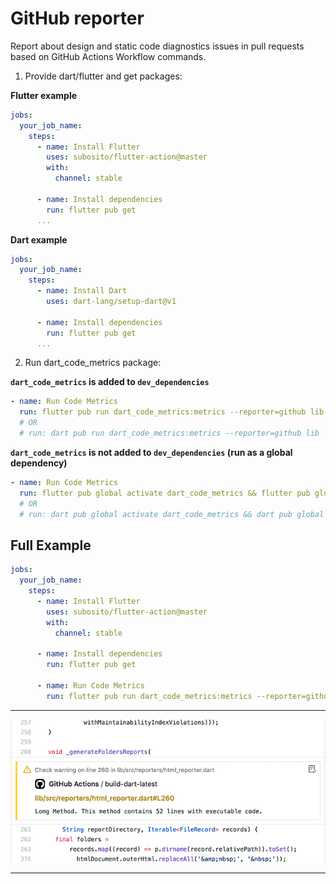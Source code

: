 # GitHub reporter

Report about design and static code diagnostics issues in pull requests based on GitHub Actions Workflow commands.

1. Provide dart/flutter and get packages:

**Flutter example**

```yaml
jobs:
  your_job_name:
    steps:
      - name: Install Flutter
        uses: subosito/flutter-action@master
        with:
          channel: stable
          
      - name: Install dependencies
        run: flutter pub get
      ...
```

**Dart example**

```yaml
jobs:
  your_job_name:
    steps:
      - name: Install Dart
        uses: dart-lang/setup-dart@v1
      
      - name: Install dependencies
        run: flutter pub get
      ...
```

2. Run dart_code_metrics package:

**`dart_code_metrics` is added to `dev_dependencies`**

```yaml
- name: Run Code Metrics
  run: flutter pub run dart_code_metrics:metrics --reporter=github lib
  # OR
  # run: dart pub run dart_code_metrics:metrics --reporter=github lib
```

**`dart_code_metrics` is not added to `dev_dependencies` (run as a global dependency)**

```yaml
- name: Run Code Metrics
  run: flutter pub global activate dart_code_metrics && flutter pub global run dart_code_metrics:metrics lib
  # OR
  # run: dart pub global activate dart_code_metrics && dart pub global run dart_code_metrics:metrics lib
```

## Full Example

```yaml
jobs:
  your_job_name:
    steps:
      - name: Install Flutter
        uses: subosito/flutter-action@master
        with:
          channel: stable
          
      - name: Install dependencies
        run: flutter pub get

      - name: Run Code Metrics
        run: flutter pub run dart_code_metrics:metrics --reporter=github lib
```

---

![Issue screenshot](../resources/github-repoeter-sample.gif "Example Issue")

---

